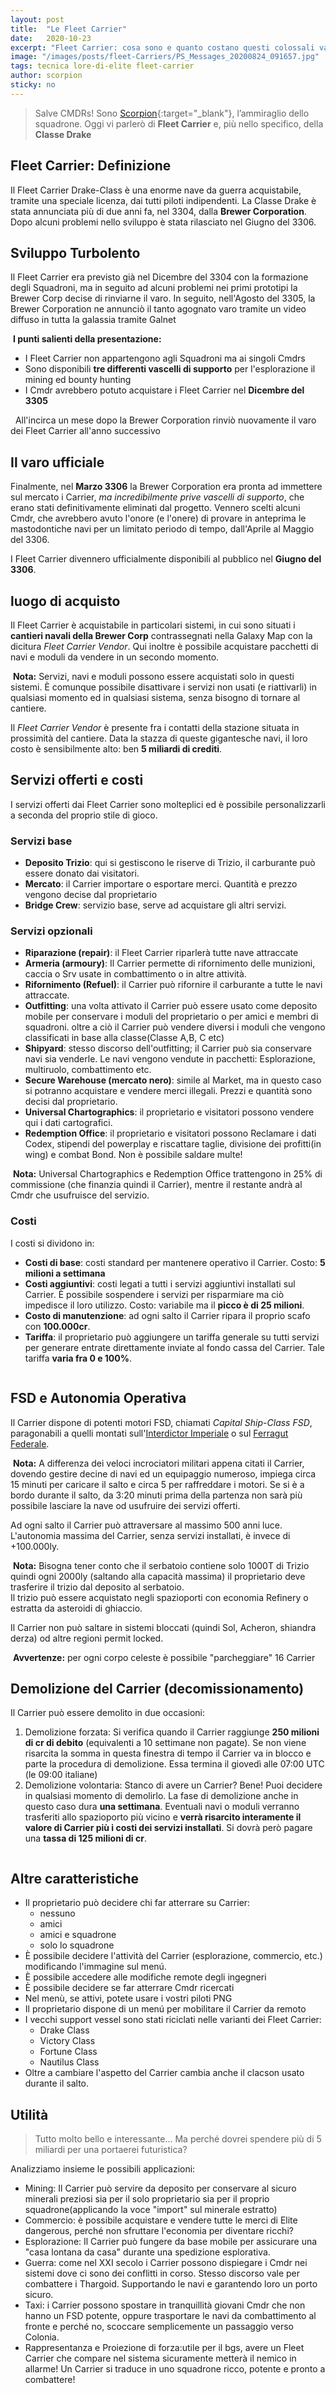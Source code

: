 ```yaml
---
layout: post
title:  "Le Fleet Carrier"
date:   2020-10-23
excerpt: "Fleet Carrier: cosa sono e quanto costano questi colossali vascelli in Elite Dangerous? Sono davvero utili? Ce lo spiega l'Ammiraglio Scorprion in persona"
image: "/images/posts/fleet-Carriers/PS_Messages_20200824_091657.jpg"
tags: tecnica lore-di-elite fleet-carrier
author: scorpion
sticky: no
---
```

> Salve CMDRs! Sono [Scorpion](https://my.playstation.com/profile/Scorpion01924){:target="_blank"}, l’ammiraglio dello squadrone. Oggi vi parlerò di **Fleet Carrier** e, più nello specifico, della **Classe Drake**

## Fleet Carrier: Definizione

Il Fleet Carrier Drake-Class è una enorme nave da guerra acquistabile, tramite una speciale licenza, dai tutti piloti indipendenti. 
La Classe Drake è stata annunciata più di due anni fa, nel 3304, dalla **Brewer Corporation**. Dopo alcuni problemi nello sviluppo è stata rilasciato nel Giugno del 3306. 

## Sviluppo Turbolento

Il Fleet Carrier era previsto già nel Dicembre del 3304 con la formazione degli Squadroni, ma in seguito ad alcuni problemi nei primi prototipi la Brewer Corp decise di rinviarne il  varo. In seguito, nell'Agosto del 3305, la Brewer Corporation ne annunciò il tanto agognato varo tramite un video diffuso in tutta la galassia tramite Galnet

<div class="box">
<i class="fa fa-hand-o-right fa-lg" aria-hidden="true" style="color: #f07b05;"></i>&nbsp;<b>I punti salienti della presentazione:</b>
    <ul>
        <li>I Fleet Carrier non appartengono agli Squadroni ma ai singoli Cmdrs</li>
        <li>Sono disponibili <b>tre differenti vascelli di supporto</b> per l'esplorazione il mining ed bounty hunting</li>
        <li>I Cmdr avrebbero potuto acquistare i Fleet Carrier nel <b>Dicembre del 3305</b></li>
    </ul>
<i class="fa fa-exclamation-triangle" aria-hidden="true" style="color: #f07b05;"></i>&nbsp;&nbsp;All'incirca un mese dopo la Brewer Corporation rinviò nuovamente il varo dei Fleet Carrier all'anno successivo
</div>

## Il varo ufficiale

Finalmente, nel <b>Marzo 3306</b> la Brewer Corporation era pronta ad immettere sul mercato i Carrier, <i>ma incredibilmente prive vascelli di supporto</i>, che erano stati definitivamente eliminati dal progetto. Vennero scelti alcuni Cmdr, che avrebbero avuto l'onore (e l'onere) di provare in anteprima le mastodontiche navi per un limitato periodo di tempo, dall'Aprile al Maggio del 3306.

I Fleet Carrier divennero ufficialmente disponibili al pubblico nel <b>Giugno del 3306</b>.

## luogo di acquisto

Il Fleet Carrier è acquistabile in particolari sistemi, in cui sono situati i <b>cantieri navali della Brewer Corp</b> contrassegnati nella Galaxy Map con la dicitura <i>Fleet Carrier Vendor</i>. Qui inoltre è possibile acquistare pacchetti di navi e moduli da vendere in un secondo momento.

<div class="box">
<i class="fa fa-hand-o-right fa-lg" aria-hidden="true" style="color: #f07b05;"></i>&nbsp;<b>Nota:</b> Servizi,  navi e moduli possono essere acquistati solo in questi sistemi. È comunque possibile disattivare i servizi non usati (e riattivarli) in qualsiasi momento ed in qualsiasi sistema, senza bisogno di tornare al cantiere.
</div> 

Il <i>Fleet Carrier Vendor</i> è presente fra i contatti della stazione situata in prossimità del cantiere. Data la stazza di queste gigantesche navi, il loro costo è sensibilmente alto: ben <b>5 miliardi di crediti</b>. 

## Servizi offerti e costi

I servizi offerti dai Fleet Carrier sono molteplici ed è possibile personalizzarli a seconda del proprio stile di gioco. 

### Servizi base

* **Deposito Trizio**: qui si gestiscono le riserve di Trizio, il carburante può essere donato dai visitatori. 
* **Mercato**: il Carrier importare o esportare merci. Quantità e prezzo vengono decise dal proprietario
* **Bridge Crew**: servizio base, serve ad acquistare gli altri servizi. 

### Servizi opzionali

* **Riparazione (repair)**: il Fleet Carrier riparlerà tutte nave attraccate
* **Armeria (armoury)**: Il Carrier permette di rifornimento delle munizioni, caccia o Srv usate in combattimento o in altre attività.
* **Rifornimento (Refuel)**: il Carrier può rifornire il carburante a tutte le navi attraccate. 
* **Outfitting**: una volta attivato il Carrier può essere usato come deposito mobile per conservare i moduli del proprietario o per amici e membri di squadroni. oltre a ciò il Carrier può vendere diversi  i moduli che vengono classificati in base alla classe(Classe A,B, C etc) 
* **Shipyard**: stesso discorso dell'outfitting; il Carrier può sia conservare navi sia venderle. Le navi vengono vendute in pacchetti: Esplorazione, multiruolo, combattimento etc. 
* **Secure Warehouse (mercato nero)**: simile al Market, ma in questo caso si potranno acquistare e vendere merci illegali. Prezzi e quantità sono decisi dal proprietario. 
* **Universal Chartographics**: il proprietario e visitatori possono vendere qui i dati cartografici. 
* **Redemption Office**: il proprietario e visitatori possono Reclamare i dati Codex, stipendi del powerplay e riscattare taglie, divisione dei profitti(in wing) e combat Bond. Non è possibile saldare multe! 

<div class="box">
<i class="fa fa-hand-o-right fa-lg" aria-hidden="true" style="color: #f07b05;"></i>&nbsp;<b>Nota:</b> Universal Chartographics e Redemption Office trattengono in 25% di commissione (che finanzia quindi il Carrier), mentre il restante andrà al Cmdr che usufruisce del servizio.</div>

### Costi

I costi si dividono in:

* **Costi di base**: costi standard per mantenere operativo il Carrier. Costo: **5 milioni a settimana**
* **Costi aggiuntivi**: costi legati a tutti i servizi aggiuntivi installati sul Carrier. È possibile sospendere i servizi per risparmiare ma ciò impedisce il loro utilizzo. Costo: variabile ma il **picco è di 25 milioni**. 
* **Costo di manutenzione**: ad ogni salto il Carrier ripara il proprio scafo con **100.000cr**. 
* **Tariffa**: il proprietario può aggiungere un tariffa generale su tutti servizi per generare entrate direttamente inviate al fondo cassa del Carrier. Tale tariffa **varia fra 0 e 100%**.

<div class="box alt">
    <span class="image fit"><a href="/images/posts/fleet-Carriers/unnamed.jpg"><img src="{{ "/images/posts/fleet-Carriers/unnamed.jpg" | prepend:site.baseurl }}" alt=""  title="Immagine 1"/></a></span>
</div>

## FSD e Autonomia Operativa

Il Carrier dispone di potenti motori FSD, chiamati *Capital Ship-Class FSD*, paragonabili a quelli montati sull'[Interdictor Imperiale](/blog/impero/#forze-armate) o sul [Ferragut Federale](/blog/la-federazione/#forze-armate). 

<div class="box">
<i class="fa fa-hand-o-right fa-lg" aria-hidden="true" style="color: #f07b05;"></i>&nbsp;<b>Nota:</b> A differenza dei veloci incrociatori militari appena citati il Carrier, dovendo gestire decine di navi ed un equipaggio numeroso, impiega circa 15 minuti per caricare il salto e circa 5 per raffreddare i motori. Se si è a bordo durante il salto, da 3:20 minuti prima della partenza non sarà più possibile lasciare la nave od usufruire dei servizi offerti.
</div>

Ad ogni salto il Carrier può attraversare al massimo 500 anni luce. L'autonomia massima del Carrier, senza servizi installati, è invece di +100.000ly.

<div class="box">
<i class="fa fa-hand-o-right fa-lg" aria-hidden="true" style="color: #f07b05;"></i>&nbsp;<b>Nota:</b> Bisogna tener conto che il serbatoio contiene solo 1000T di Trizio quindi ogni 2000ly (saltando alla capacità massima) il proprietario deve trasferire il trizio dal deposito al serbatoio.<br>
Il trizio può essere acquistato negli  spazioporti con economia Refinery o estratta da asteroidi di ghiaccio.
</div>

Il Carrier non può saltare in sistemi bloccati (quindi Sol, Acheron, shiandra derza) od altre regioni permit locked.

<div class="box">
<i class="fa fa-exclamation-triangle" aria-hidden="true" style="color: #f07b05;"></i>&nbsp;<b>Avvertenze:</b> per ogni corpo celeste è possibile "parcheggiare" 16 Carrier
</div>

## Demolizione del Carrier (decomissionamento)

Il Carrier può essere demolito in due occasioni:

1. Demolizione forzata: Si verifica quando il Carrier raggiunge **250 milioni di cr di debito** (equivalenti a 10 settimane non pagate). Se non viene risarcita la somma in questa finestra di tempo il Carrier va in blocco e parte la procedura di demolizione. Essa termina il giovedì alle 07:00 UTC (le 09:00 italiane) 
2. Demolizione volontaria: Stanco di avere un Carrier? Bene! Puoi decidere in qualsiasi momento di demolirlo. La fase di demolizione anche in questo caso dura **una settimana**. Eventuali navi o moduli verranno trasferiti allo spazioporto più vicino e **verrà risarcito interamente il valore di Carrier più i costi dei servizi installati**. Si dovrà però pagare una **tassa di 125 milioni di cr**. 

<div class="box alt">
    <span class="image fit"><a href="/images/posts/fleet-Carriers/PS_Messages_20201022_173120.jpg"><img src="{{ "/images/posts/fleet-Carriers/PS_Messages_20201022_173120.jpg" | prepend:site.baseurl }}" alt=""  title="Immagine 2"/></a></span>
</div>

## Altre caratteristiche

* Il proprietario può decidere chi far atterrare su Carrier: 
  * nessuno
  * amici
  * amici e squadrone
  * solo lo squadrone
* È possibile decidere l'attività del Carrier (esplorazione, commercio, etc.) modificando l'immagine sul menú. 
* È possibile accedere alle modifiche remote degli ingegneri 
* È possibile decidere se far atterrare Cmdr ricercati 
* Nel menù, se attivi, potete usare i vostri piloti PNG 
* Il proprietario dispone di un menú per mobilitare il Carrier da remoto 
* I vecchi support vessel sono stati riciclati  nelle varianti dei Fleet Carrier:
  * Drake Class
  * Victory Class
  * Fortune Class
  * Nautilus Class
* Oltre a cambiare l'aspetto del Carrier cambia anche il clacson usato durante il salto. 

## Utilità

> Tutto molto bello e interessante… Ma perché dovrei spendere più di 5 miliardi  per una portaerei futuristica? 

Analizziamo insieme le possibili applicazioni: 

* Mining: Il Carrier può servire da deposito per conservare al sicuro minerali preziosi sia per il solo proprietario sia per il proprio squadrone(applicando la voce "import" sul minerale estratto)
* Commercio: è possibile acquistare  e vendere tutte le merci di Elite dangerous, perché non sfruttare l'economia per diventare ricchi?
* Esplorazione: Il Carrier può fungere da base mobile per assicurare una "casa lontana da casa" durante una  spedizione esplorativa. 
* Guerra: come nel XXI secolo i Carrier possono dispiegare i Cmdr nei sistemi dove ci sono dei conflitti in corso. Stesso discorso vale per combattere i Thargoid. Supportando le navi e garantendo loro un porto sicuro. 
* Taxi: i Carrier possono spostare in tranquillità giovani Cmdr che non hanno un FSD potente, oppure trasportare le navi da combattimento al fronte e perché no, scoccare semplicemente un passaggio verso Colonia.
* Rappresentanza e Proiezione di forza:utile per il bgs, avere un Fleet Carrier che compare nel sistema sicuramente metterà il nemico in allarme! Un Carrier si traduce in uno squadrone ricco, potente e pronto a combattere! 
